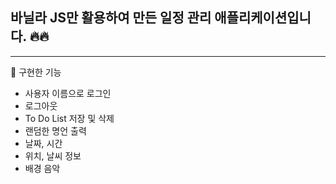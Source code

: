 ## 바닐라 JS만 활용하여 만든 일정 관리 애플리케이션입니다. 🔥🔥

---

📖 구현한 기능

- 사용자 이름으로 로그인
- 로그아웃
- To Do List 저장 및 삭제
- 랜덤한 명언 출력
- 날짜, 시간
- 위치, 날씨 정보
- 배경 음악
